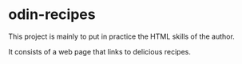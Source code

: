 # odin-recipes

This project is mainly to put in practice the HTML skills of the author.

It consists of a web page that links to delicious recipes.
